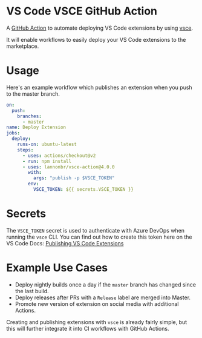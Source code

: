 # VS Code VSCE GitHub Action

A [GitHub Action](https://github.com/features/actions) to automate deploying VS Code extensions by using [vsce](https://github.com/Microsoft/vscode-vsce).

It will enable workflows to easily deploy your VS Code extensions to the marketplace.

# Usage

Here's an example workflow which publishes an extension when you push to the master branch.

```yaml
on:
  push:
    branches:
      - master
name: Deploy Extension
jobs:
  deploy:
    runs-on: ubuntu-latest
    steps:
      - uses: actions/checkout@v2
      - run: npm install
      - uses: lannonbr/vsce-action@4.0.0
        with:
          args: "publish -p $VSCE_TOKEN"
        env:
          VSCE_TOKEN: ${{ secrets.VSCE_TOKEN }}
```

# Secrets

The `VSCE_TOKEN` secret is used to authenticate with Azure DevOps when running the `vsce` CLI. You can find out how to create this token here on the VS Code Docs: [Publishing VS Code Extensions](https://code.visualstudio.com/docs/extensions/publish-extension)

# Example Use Cases

- Deploy nightly builds once a day if the `master` branch has changed since the last build.
- Deploy releases after PRs with a `Release` label are merged into Master.
- Promote new version of extension on social media with additional Actions.

Creating and publishing extensions with `vsce` is already fairly simple, but this will further integrate it into CI workflows with GitHub Actions.
